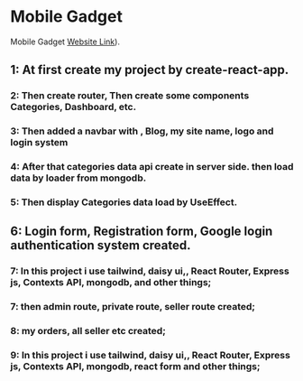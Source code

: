 # Mobile Gadget

Mobile Gadget [Website Link](https://mobile-gadget.web.app)).

## 1: At first create my project by create-react-app.

### 2: Then create router, Then create some components Categories, Dashboard, etc.

### 3: Then added a navbar with , Blog,  my site name, logo and login  system

### 4: After that categories  data api create in server side. then load  data by loader from mongodb.

### 5: Then display  Categories data load by UseEffect.

## 6: Login form, Registration form, Google login  authentication system  created.

### 7: In this project i use tailwind, daisy ui,, React Router, Express js, Contexts API, mongodb,  and other things;

### 7: then admin route, private route, seller route created;

### 8: my orders, all seller etc created;

### 9: In this project i use tailwind, daisy ui,, React Router, Express js, Contexts API, mongodb, react form  and other things;


